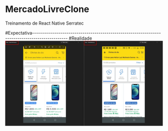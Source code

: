 # MercadoLivreClone
Treinamento de React Native Serratec

#Expectativa-----------------------------------------------------------------------------------------------                               #Realidade                                                                                              
![clone](https://github.com/HeltonMulinaria/MercadoLivreClone/blob/master/assets/expectativaXrealidade.jpeg)
